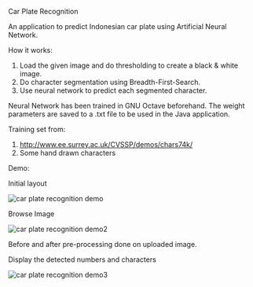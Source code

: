 Car Plate Recognition

An application to predict Indonesian car plate using Artificial Neural Network.

How it works:
1. Load the given image and do thresholding to create a black & white image.
2. Do character segmentation using Breadth-First-Search.
3. Use neural network to predict each segmented character.

Neural Network has been trained in GNU Octave beforehand.
The weight parameters are saved to a .txt file to be used in the Java application.

Training set from:
1. http://www.ee.surrey.ac.uk/CVSSP/demos/chars74k/
2. Some hand drawn characters

Demo:

Initial layout

![car plate recognition demo](https://user-images.githubusercontent.com/24991776/29876599-79c3c80c-8dc7-11e7-8940-aa78a8c670fd.png)

Browse Image

![car plate recognition demo2](https://user-images.githubusercontent.com/24991776/29877228-3bcf20a8-8dc9-11e7-8fc1-1bda002a56d9.png)

Before and after pre-processing done on uploaded image.

Display the detected numbers and characters

![car plate recognition demo3](https://user-images.githubusercontent.com/24991776/29876601-79f3a252-8dc7-11e7-9000-395198f877a7.png)
